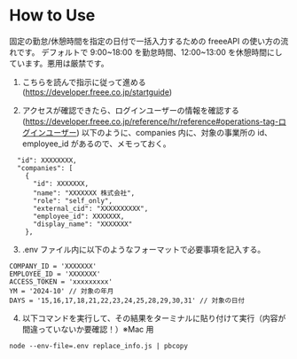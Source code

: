 # How to Use

固定の勤怠/休憩時間を指定の日付で一括入力するための freeeAPI の使い方の流れです。
デフォルトで 9:00~18:00 を勤怠時間、12:00~13:00 を休憩時間にしています。悪用は厳禁です。

1. こちらを読んで指示に従って進める(https://developer.freee.co.jp/startguide)

2. アクセスが確認できたら、ログインユーザーの情報を確認する(https://developer.freee.co.jp/reference/hr/reference#operations-tag-ログインユーザー)
   以下のように、companies 内に、対象の事業所の id、employee_id があるので、メモっておく。

```
  "id": XXXXXXXX,
  "companies": [
    {
      "id": XXXXXXX,
      "name": "XXXXXXX 株式会社",
      "role": "self_only",
      "external_cid": "XXXXXXXXXX",
      "employee_id": XXXXXXX,
      "display_name": "XXXXXXX"
    },
```

3. .env ファイル内に以下のようなフォーマットで必要事項を記入する。

```
COMPANY_ID = 'XXXXXXX'
EMPLOYEE_ID = 'XXXXXXX'
ACCESS_TOKEN = 'xxxxxxxxx'
YM = '2024-10' // 対象の年月
DAYS = '15,16,17,18,21,22,23,24,25,28,29,30,31' // 対象の日付
```

4. 以下コマンドを実行して、その結果をターミナルに貼り付けて実行（内容が間違っていないか要確認！）※Mac 用

```
node --env-file=.env replace_info.js | pbcopy
```
